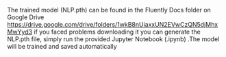 The trained model (NLP.pth) can be found in the Fluently Docs folder on Google Drive https://drive.google.com/drive/folders/1wkB8nUiaxxUN2EVwCzQN5djMhxMwYyd3
if you faced problems downloading it you can generate the NLP.pth file, simply run the provided Jupyter Notebook (.ipynb) .The model will be trained and saved automatically 
